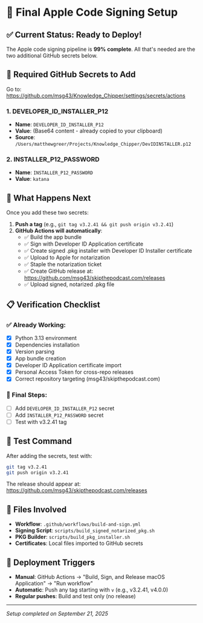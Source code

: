# 🍎 Final Apple Code Signing Setup

## ✅ Current Status: Ready to Deploy!

The Apple code signing pipeline is **99% complete**. All that's needed are the two additional GitHub secrets below.

## 🔐 Required GitHub Secrets to Add

Go to: https://github.com/msg43/Knowledge_Chipper/settings/secrets/actions

### **1. DEVELOPER_ID_INSTALLER_P12**
- **Name**: `DEVELOPER_ID_INSTALLER_P12`
- **Value**: (Base64 content - already copied to your clipboard)
- **Source**: `/Users/matthewgreer/Projects/Knowledge_Chipper/DevIDINSTALLER.p12`

### **2. INSTALLER_P12_PASSWORD** 
- **Name**: `INSTALLER_P12_PASSWORD`
- **Value**: `katana`

## 🚀 What Happens Next

Once you add these two secrets:

1. **Push a tag** (e.g., `git tag v3.2.41 && git push origin v3.2.41`)
2. **GitHub Actions will automatically**:
   - ✅ Build the app bundle
   - ✅ Sign with Developer ID Application certificate
   - ✅ Create signed .pkg installer with Developer ID Installer certificate
   - ✅ Upload to Apple for notarization
   - ✅ Staple the notarization ticket
   - ✅ Create GitHub release at: https://github.com/msg43/skipthepodcast.com/releases
   - ✅ Upload signed, notarized .pkg file

## 📋 Verification Checklist

### ✅ Already Working:
- [x] Python 3.13 environment
- [x] Dependencies installation  
- [x] Version parsing
- [x] App bundle creation
- [x] Developer ID Application certificate import
- [x] Personal Access Token for cross-repo releases
- [x] Correct repository targeting (msg43/skipthepodcast.com)

### 🔧 Final Steps:
- [ ] Add `DEVELOPER_ID_INSTALLER_P12` secret
- [ ] Add `INSTALLER_P12_PASSWORD` secret  
- [ ] Test with v3.2.41 tag

## 🎯 Test Command

After adding the secrets, test with:
```bash
git tag v3.2.41
git push origin v3.2.41
```

The release should appear at: https://github.com/msg43/skipthepodcast.com/releases

## 📁 Files Involved

- **Workflow**: `.github/workflows/build-and-sign.yml` 
- **Signing Script**: `scripts/build_signed_notarized_pkg.sh`
- **PKG Builder**: `scripts/build_pkg_installer.sh`
- **Certificates**: Local files imported to GitHub secrets

## 🔄 Deployment Triggers

- **Manual**: GitHub Actions → "Build, Sign, and Release macOS Application" → "Run workflow"
- **Automatic**: Push any tag starting with `v` (e.g., v3.2.41, v4.0.0)
- **Regular pushes**: Build and test only (no release)

---

*Setup completed on September 21, 2025*
